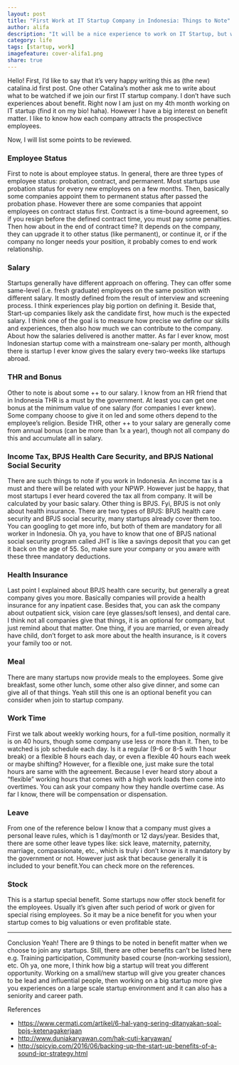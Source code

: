 ```yaml
---
layout: post
title: "First Work at IT Startup Company in Indonesia: Things to Note"
author: alifa
description: "It will be a nice experience to work on IT Startup, but what things to be noted?"
category: life
tags: [startup, work]
imagefeature: cover-alifa1.png
share: true
---
```


Hello! First, I’d like to say that it’s very happy writing this as (the new) catalina.id first post. One other Catalina’s mother ask me to write about what to be watched if we join our first IT startup company. I don’t have such experiences about benefit. Right now I am just on my 4th month working on IT startup (find it on my bio! haha). However I have a big interest on benefit matter. I like to know how each company attracts the prospectivce employees. 

Now, I will list some points to be reviewed.

### Employee Status

First to note is about employee status. In general, there are three types of employee status: probation, contract, and permanent. Most startups use probation status for every new employees on a few months. Then, basically some companies appoint them to permanent status after passed the probation phase. However there are some companies that appoint employees on contract status first. Contract is a time-bound agreement, so if you resign before the defined contract time, you must pay some penalties. Then how about in the end of contract time? It depends on the company, they can upgrade it to other status (like permanent), or continue it, or if the company no longer needs your position, it probably comes to end work relationship.

### Salary

Startups generally have different approach on offering. They can offer some same-level (i.e. fresh graduate) employees on the same position with different salary. It mostly defined from the result of interview and screening process. I think experiences play big portion on defining it. Beside that, Start-up companies likely ask the candidate first, how much is the expected salary. I think one of the goal is to measure how precise we define our skills and experiences, then also how much we can contribute to the company. About how the salaries delivered is another matter. As far I ever know, most Indonesian startup come with a mainstream one-salary per month, although there is startup I ever know gives the salary every two-weeks like startups abroad. 

### THR and Bonus

Other to note is about some ++ to our salary. I know from an HR friend that in Indonesia THR is a must by the government. At least you can get one bonus at the minimum value of one salary (for companies I ever knew). Some company choose to give it on Ied and some others depend to the employee’s religion. Beside THR, other ++ to your salary are generally come from annual bonus (can be more than 1x a year), though not all company do this and accumulate all in salary. 

### Income Tax, BPJS Health Care Security, and BPJS National Social Security

There are such things to note if you work in Indonesia. An income tax is a must and there will be related with your NPWP. However just be happy, that most startups I ever heard covered the tax all from company. It will be calculated by your basic salary. Other thing is BPJS. Fyi, BPJS is not only about health insurance. There are two types of BPJS: BPJS health care security and BPJS social security, many startups already cover them too. You can googling to get more info, but both of them are mandatory for all worker in Indonesia. Oh ya, you have to know that one of BPJS national social security program called JHT is like a savings deposit that you can get it back on the age of 55. So, make sure your company or you aware with these three mandatory deductions. 

### Health Insurance

Last point I explained about BPJS health care security, but generally a great company gives you more. Basically companies will provide a health insurance for any inpatient case. Besides that, you can ask the company about outpatient sick, vision care (eye glasses/soft lenses), and dental care. I think not all companies give that things, it is an optional for company, but just remind about that matter. One thing, if you are married, or even already have child, don’t forget to ask more about the health insurance, is it covers your family too or not. 

### Meal

There are many startups now provide meals to the employees. Some give breakfast, some other lunch, some other also give dinner, and some can give all of that things. Yeah still this one is an optional benefit you can consider when join to startup company.

### Work Time 

First we talk about weekly working hours, for a full-time position, normally it is on 40 hours, though some company use less or more than it. Then, to be watched is job schedule each day. Is it a regular (9-6 or 8-5 with 1 hour break) or a flexible 8 hours each day, or even a flexible 40 hours each week or maybe shifting? However, for a flexible one, just make sure the total hours are same with the agreement. Because I ever heard story about a “flexible” working hours that comes with a high work loads then come into overtimes. You can ask your company how they handle overtime case. As far I know, there will be compensation or dispensation.

### Leave

From one of the reference below I know that a company must gives a personal leave rules, which is 1 day/month or 12 days/year. Besides that, there are some other leave types like: sick leave, maternity, paternity, marriage, compassionate, etc., which is truly i don’t know is it mandatory by the government or not. However just ask that because generally it is included to your benefit.You can check more on the references.

### Stock

This is a startup special benefit. Some startups now offer stock benefit for the employees. Usually it’s given after such period of work or given for special rising employees. So it may be a nice benefit for you when your startup comes to big valuations or even profitable state.

---

Conclusion
Yeah! There are 9 things to be noted in benefit matter when we choose to join any startups. Still, there are other benefits can’t be listed here e.g. Training participation, Community based course (non-working session), etc. Oh ya, one more, I think how big a startup will treat you different opportunity. Working on a small/new startup will give you greater chances to be lead and influential people, then working on a big startup more give you experiences on a large scale startup environment and it can also has a seniority and career path. 

References
* https://www.cermati.com/artikel/6-hal-yang-sering-ditanyakan-soal-bpjs-ketenagakerjaan
* http://www.duniakaryawan.com/hak-cuti-karyawan/ 
* http://spicyip.com/2016/06/backing-up-the-start-up-benefits-of-a-sound-ipr-strategy.html
